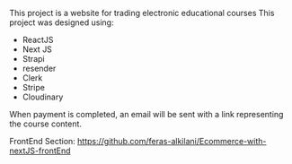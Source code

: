 This project is a website for trading electronic educational courses
This project was designed using:
- ReactJS
- Next JS
- Strapi
- resender
- Clerk
- Stripe
- Cloudinary

When payment is completed, an email will be sent with a link representing the course content.


FrontEnd Section: https://github.com/feras-alkilani/Ecommerce-with-nextJS-frontEnd
